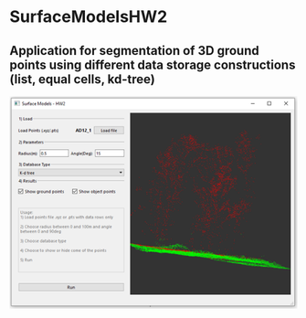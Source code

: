 # SurfaceModelsHW2
## Application for segmentation of 3D ground points using different data storage constructions (list, equal cells, kd-tree)
![User Interface](https://github.com/WOKNz/SurfaceModelsHW2/raw/master/main.png)

